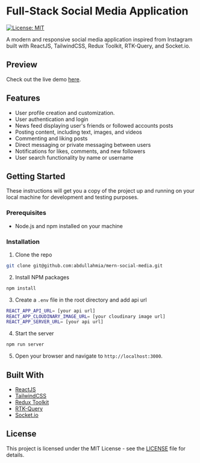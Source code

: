 # Full-Stack Social Media Application

[![License: MIT](https://img.shields.io/badge/License-MIT-yellow.svg)](https://opensource.org/licenses/MIT)

A modern and responsive social media application inspired from Instagram built with ReactJS, TailwindCSS, Redux Toolkit, RTK-Query, and Socket.io.

## Preview

Check out the live demo [here](https://mistragram.netlify.app/).

## Features

-   User profile creation and customization.
-   User authentication and login
-   News feed displaying user's friends or followed accounts posts
-   Posting content, including text, images, and videos
-   Commenting and liking posts
-   Direct messaging or private messaging between users
-   Notifications for likes, comments, and new followers
-   User search functionality by name or username

## Getting Started

These instructions will get you a copy of the project up and running on your local machine for development and testing purposes.

### Prerequisites

-   Node.js and npm installed on your machine

### Installation

1. Clone the repo

```sh
git clone git@github.com:abdullahmia/mern-social-media.git
```

2. Install NPM packages

```sh
npm install
```

3. Create a `.env` file in the root directory and add api url

```sh
REACT_APP_API_URL= [your api url]
REACT_APP_CLOUDINARY_IMAGE_URL= [your cloudinary image url]
REACT_APP_SERVER_URL= [your api url]
```

<!-- start the server -->

4. Start the server

```sh
npm run server
```

5. Open your browser and navigate to `http://localhost:3000`.

## Built With

-   [ReactJS](https://reactjs.org/)
-   [TailwindCSS](https://tailwindcss.com/)
-   [Redux Toolkit](https://redux-toolkit.js.org/)
-   [RTK-Query](https://rtk-query.js.org/)
-   [Socket.io](https://socket.io/)

## License

This project is licensed under the MIT License - see the [LICENSE](LICENSE) file for details.
